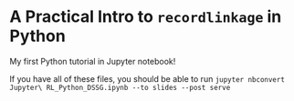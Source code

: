 # A Practical Intro to `recordlinkage` in Python
My first Python tutorial in Jupyter notebook!

If you have all of these files, you should be able to run `jupyter nbconvert Jupyter\ RL_Python_DSSG.ipynb --to slides --post serve`


